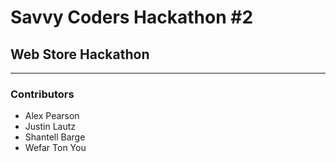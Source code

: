 # Savvy Coders Hackathon \#2
## Web Store Hackathon

---

### Contributors
+ Alex Pearson
+ Justin Lautz
+ Shantell Barge 
+ Wefar Ton You